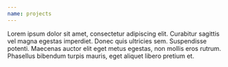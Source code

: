 ```yaml
---
name: projects
---
```


Lorem ipsum dolor sit amet, consectetur adipiscing elit. Curabitur sagittis vel magna egestas imperdiet. Donec quis ultricies sem. Suspendisse potenti. Maecenas auctor elit eget metus egestas, non mollis eros rutrum. Phasellus bibendum turpis mauris, eget aliquet libero pretium et.
